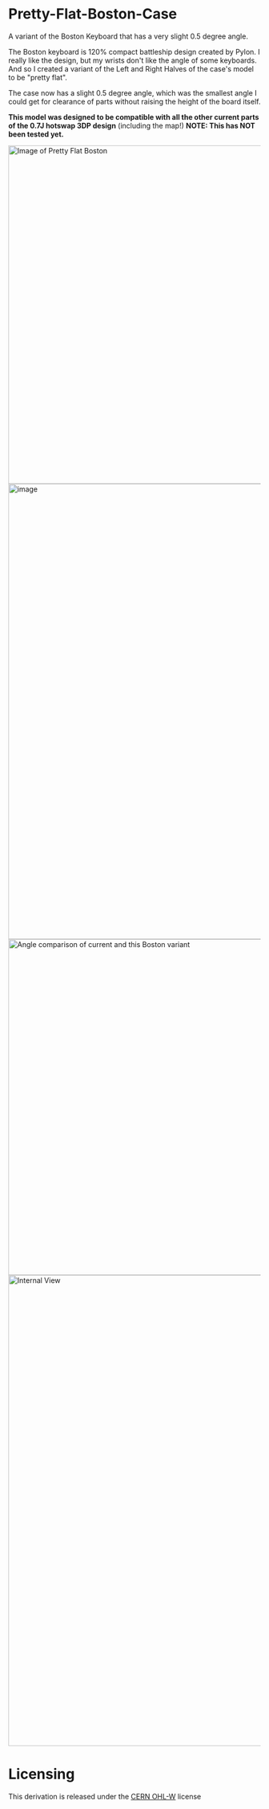 # Pretty-Flat-Boston-Case
A variant of the Boston Keyboard that has a very slight 0.5 degree angle.

The Boston keyboard is 120% compact battleship design created by Pylon.
I really like the design, but my wrists don't like the angle of some keyboards. And so I created a variant of the Left and Right Halves of the case's model to be "pretty flat".

The case now has a slight 0.5 degree angle, which was the smallest angle I could get for clearance of parts without raising the height of the board itself.

**This model was designed to be compatible with all the other current parts of the 0.7J hotswap 3DP design** (including the map!)
**NOTE: This has NOT been tested yet.**

<img width="674" alt="Image of Pretty Flat Boston" src="https://github.com/DatGameh/Pretty-Flat-Boston-Case/assets/71962500/f7cb782e-2756-4996-90c1-defb63b81f12">

<img width="907" alt="image" src="https://github.com/DatGameh/Pretty-Flat-Boston-Case/assets/71962500/5cb7e9fa-97fa-4220-9aa4-7bcdfd1ba6eb">


<img width="669" alt="Angle comparison of current and this Boston variant" src="https://github.com/DatGameh/Pretty-Flat-Boston-Case/assets/71962500/6b42eb56-3b01-4284-8f13-dae4ef092193">

<img width="938" alt="Internal View" src="https://github.com/DatGameh/Pretty-Flat-Boston-Case/assets/71962500/c535c998-89e6-48ed-87cb-e0a9ec0f6cd6">

# Licensing
This derivation is released under the [CERN OHL-W](https://ohwr.org/cern_ohl_w_v2.txt) license
